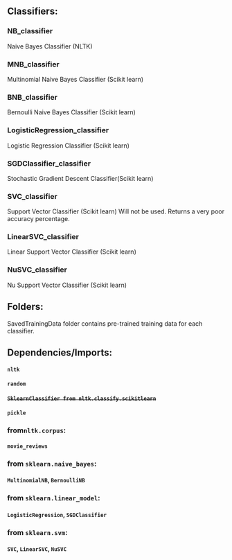 ## Classifiers:

### NB_classifier
   Naive Bayes Classifier (NLTK)
### MNB_classifier
   Multinomial Naive Bayes Classifier (Scikit learn)
### BNB_classifier
   Bernoulli Naive Bayes Classifier (Scikit learn)
### LogisticRegression_classifier
   Logistic Regression Classifier (Scikit learn)
### SGDClassifier_classifier 
   Stochastic Gradient Descent Classifier(Scikit learn)
### SVC_classifier
   Support Vector Classifier (Scikit learn)
   Will not be used. Returns a very poor accuracy percentage.
### LinearSVC_classifier
   Linear Support Vector Classifier (Scikit learn)
### NuSVC_classifier
   Nu Support Vector Classifier (Scikit learn)

## Folders:
   SavedTrainingData folder contains pre-trained training data for each classifier.
   
## Dependencies/Imports:
####  `nltk`
####  `random`
####  ~~`SklearnClassifier from nltk.classify.scikitlearn`~~
####  `pickle`
###  from`nltk.corpus`:
#### `movie_reviews`
### from `sklearn.naive_bayes`:
####  `MultinomialNB`, `BernoulliNB`
### from `sklearn.linear_model`:
####  `LogisticRegression`, `SGDClassifier`
### from `sklearn.svm`:
####  `SVC`, `LinearSVC`, `NuSVC`